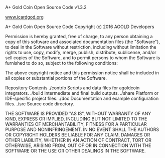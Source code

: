 A+ Gold Coin Open Source Code  v1.3.2

www.icardgod.org

A+ Gold Coin Open Source Code Copyright (c) 2016 AGOLD Developers

Permission is hereby granted, free of charge, to any person obtaining a copy of this software and associated documentation files (the "Software"), to deal in the Software without restriction, including without limitation the rights to use, copy, modify, merge, publish, distribute, sublicense, and/or sell copies of the Software, and to permit persons to whom the Software is furnished to do so, subject to the following conditions:

The above copyright notice and this permission notice shall be included in all copies or substantial portions of the Software.

Repository Contents
./contrib
Scripts and data files for agoldcoin integrators.
./build
Intermediate and final build outputs.
./share
Platform or IDE-specific project files.
./doc
Documentation and example configuration files.
./src
Source code directory. 

THE SOFTWARE IS PROVIDED "AS IS", WITHOUT WARRANTY OF ANY KIND, EXPRESS OR IMPLIED, INCLUDING BUT NOT LIMITED TO THE WARRANTIES OF MERCHANTABILITY, FITNESS FOR A PARTICULAR PURPOSE AND NONINFRINGEMENT. IN NO EVENT SHALL THE AUTHORS OR COPYRIGHT HOLDERS BE LIABLE FOR ANY CLAIM, DAMAGES OR OTHER LIABILITY, WHETHER IN AN ACTION OF CONTRACT, TORT OR OTHERWISE, ARISING FROM, OUT OF OR IN CONNECTION WITH THE SOFTWARE OR THE USE OR OTHER DEALINGS IN THE SOFTWARE.
